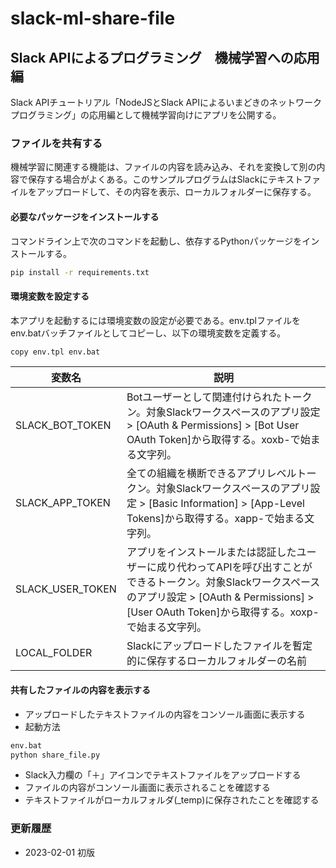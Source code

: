 # slack-ml-share-file

## Slack APIによるプログラミング　機械学習への応用編

Slack APIチュートリアル「NodeJSとSlack APIによるいまどきのネットワークプログラミング」の応用編として機械学習向けにアプリを公開する。

### ファイルを共有する

機械学習に関連する機能は、ファイルの内容を読み込み、それを変換して別の内容で保存する場合がよくある。このサンプルプログラムはSlackにテキストファイルをアップロードして、その内容を表示、ローカルフォルダーに保存する。

#### 必要なパッケージをインストールする

コマンドライン上で次のコマンドを起動し、依存するPythonパッケージをインストールする。

```bash
pip install -r requirements.txt
```

#### 環境変数を設定する

本アプリを起動するには環境変数の設定が必要である。env.tplファイルをenv.batバッチファイルとしてコピーし、以下の環境変数を定義する。

```bash
copy env.tpl env.bat
```

|  変数名  |  説明  |
| ---- | ---- |
|  SLACK_BOT_TOKEN  | Botユーザーとして関連付けられたトークン。対象Slackワークスペースのアプリ設定 > [OAuth & Permissions] > [Bot User OAuth Token]から取得する。xoxb-で始まる文字列。 |
|  SLACK_APP_TOKEN  | 全ての組織を横断できるアプリレベルトークン。対象Slackワークスペースのアプリ設定 > [Basic Information] > [App-Level Tokens]から取得する。xapp-で始まる文字列。 |
|  SLACK_USER_TOKEN  | アプリをインストールまたは認証したユーザーに成り代わってAPIを呼び出すことができるトークン。対象Slackワークスペースのアプリ設定 > [OAuth & Permissions] > [User OAuth Token]から取得する。xoxp-で始まる文字列。 |
|  LOCAL_FOLDER  | Slackにアップロードしたファイルを暫定的に保存するローカルフォルダーの名前 |

#### 共有したファイルの内容を表示する

- アップロードしたテキストファイルの内容をコンソール画面に表示する
- 起動方法

```bash
env.bat
python share_file.py
```

- Slack入力欄の「＋」アイコンでテキストファイルをアップロードする
- ファイルの内容がコンソール画面に表示されることを確認する
- テキストファイルがローカルフォルダ(_temp)に保存されたことを確認する

### 更新履歴

- 2023-02-01 初版
